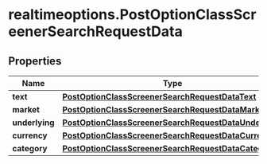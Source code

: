# realtimeoptions.PostOptionClassScreenerSearchRequestData

## Properties

Name | Type | Description | Notes
------------ | ------------- | ------------- | -------------
**text** | [**PostOptionClassScreenerSearchRequestDataText**](PostOptionClassScreenerSearchRequestDataText.md) |  | [optional] 
**market** | [**PostOptionClassScreenerSearchRequestDataMarket**](PostOptionClassScreenerSearchRequestDataMarket.md) |  | [optional] 
**underlying** | [**PostOptionClassScreenerSearchRequestDataUnderlying**](PostOptionClassScreenerSearchRequestDataUnderlying.md) |  | [optional] 
**currency** | [**PostOptionClassScreenerSearchRequestDataCurrency**](PostOptionClassScreenerSearchRequestDataCurrency.md) |  | [optional] 
**category** | [**PostOptionClassScreenerSearchRequestDataCategory**](PostOptionClassScreenerSearchRequestDataCategory.md) |  | [optional] 


